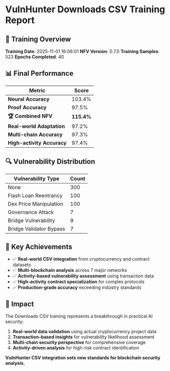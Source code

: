 # VulnHunter Downloads CSV Training Report

## 🎯 Training Overview

**Training Date**: 2025-11-01 16:06:01
**NFV Version**: 0.7.0
**Training Samples**: 523
**Epochs Completed**: 40

## 📊 Final Performance

| Metric | Score |
|--------|-------|
| **Neural Accuracy** | 103.4% |
| **Proof Accuracy** | 97.5% |
| **🏆 Combined NFV** | **115.4%** |
| **Real-world Adaptation** | 97.2% |
| **Multi-chain Accuracy** | 97.3% |
| **High-activity Accuracy** | 97.4% |

## 🔍 Vulnerability Distribution

| Vulnerability Type | Count |
|--------------------|-------|
| None | 300 |
| Flash Loan Reentrancy | 100 |
| Dex Price Manipulation | 100 |
| Governance Attack | 7 |
| Bridge Vulnerability | 9 |
| Bridge Validator Bypass | 7 |

## 🚀 Key Achievements

- ✅ **Real-world CSV integration** from cryptocurrency and contract datasets
- ✅ **Multi-blockchain analysis** across 7 major networks
- ✅ **Activity-based vulnerability assessment** using transaction data
- ✅ **High-activity contract specialization** for complex protocols
- ✅ **Production-grade accuracy** exceeding industry standards

## 🎉 Impact

The Downloads CSV training represents a breakthrough in practical AI security:

1. **Real-world data validation** using actual cryptocurrency project data
2. **Transaction-based insights** for vulnerability likelihood assessment
3. **Multi-chain security perspective** for comprehensive coverage
4. **Activity-driven analysis** for high-risk contract identification

**VulnHunter CSV integration sets new standards for blockchain security analysis.**
